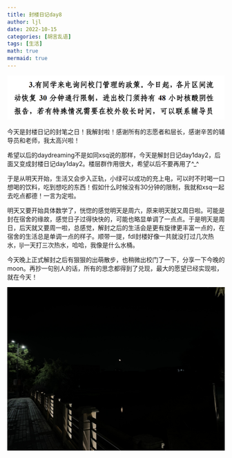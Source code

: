 ```yaml
---
title: 封楼日记day8
author: ljl
date: 2022-10-15
categories: [胡言乱语]
tags: [生活]
math: true 
mermaid: true
---
```


![Desktop View](/assets/img/posts/2022-10-15-%E5%B0%81%E6%A5%BC%E6%97%A5%E8%AE%B0day8/30min.png)

今天是封楼日记的封笔之日！我解封啦！感谢所有的志愿者和层长，感谢辛苦的辅导员和老师，我太高兴啦！

希望以后的daydreaming不是如同xsq说的那样，今天是解封日记day1day2，后面又变成封楼日记day1day2。楼层群作用很大，希望以后不要再用了^_^

于是从明天开始，生活又会步入正轨，小绿可以成功的充上电，可以时不时喝一口想喝的饮料，吃到想吃的东西！假如什么时候没有30分钟的限制，我就和xsq一起去吃点都德！一言为定啦。

明天又要开始具体数学了，恍惚的感觉明天是周六，原来明天就又周日啦。可能是封在宿舍的缘故，感觉日子过得快快的，可能也略显单调了一点点。于是明天是周日，后天就又要周一啦，总感觉，解封之后的生活会是更有旋律更丰富一点的，在宿舍的生活总是单调一点的样子。顺带一提，fdl封楼好像一共就没打过几次热水，ljl一天打三次热水，哈哈，我像是什么水桶。

今天晚上正式解封之后有狠狠的出萌散步，也稍微出校门了一下，分享一下今晚的moon。再抄一句别人的话，所有的思念都得到了兑现，最大的愿望已经实现啦，就在今天！

![Desktop View](/assets/img/posts/2022-10-15-%E5%B0%81%E6%A5%BC%E6%97%A5%E8%AE%B0day8/moon.jpg)

